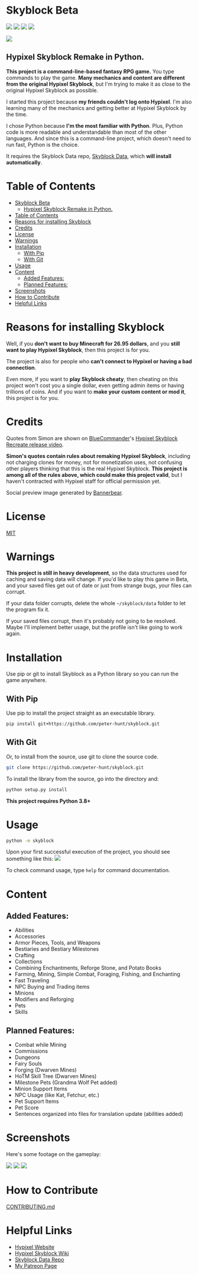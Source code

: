 # Skyblock Beta

![](https://img.shields.io/github/repo-size/peter-hunt/skyblock)
![](https://img.shields.io/github/license/peter-hunt/skyblock)
![](https://img.shields.io/github/issues/peter-hunt/skyblock)
![](https://img.shields.io/github/stars/peter-hunt/skyblock)

![](screenshots/social-preview.jpeg)

## Hypixel Skyblock Remake in Python.

**This project is a command-line-based fantasy RPG game.** You type commands to play the game. **Many mechanics and content are different from the original Hypixel Skyblock**, but I'm trying to make it as close to the original Hypixel Skyblock as possible.

I started this project because **my friends couldn't log onto Hypixel**. I'm also learning many of the mechanics and getting better at Hypixel Skyblock by the time.

I chose Python because **I'm the most familiar with Python**. Plus, Python code is more readable and understandable than most of the other languages. And since this is a command-line project, which doesn't need to run fast, Python is the choice.

It requires the Skyblock Data repo, [Skyblock Data](https://github.com/peter-hunt/skyblock-data), which **will install automatically**.

# Table of Contents

- [Skyblock Beta](#skyblock-beta)
  - [Hypixel Skyblock Remake in Python.](#hypixel-skyblock-remake-in-python)
- [Table of Contents](#table-of-contents)
- [Reasons for installing Skyblock](#reasons-for-installing-skyblock)
- [Credits](#credits)
- [License](#license)
- [Warnings](#warnings)
- [Installation](#installation)
  - [With Pip](#with-pip)
  - [With Git](#with-git)
- [Usage](#usage)
- [Content](#content)
  - [Added Features:](#added-features)
  - [Planned Features:](#planned-features)
- [Screenshots](#screenshots)
- [How to Contribute](#how-to-contribute)
- [Helpful Links](#helpful-links)

# Reasons for installing Skyblock

Well, if you **don't want to buy Minecraft for 26.95 dollars**, and you **still want to play Hypixel Skyblock**, then this project is for you.

The project is also for people who **can't connect to Hypixel or having a bad connection**.

Even more, if you want to **play Skyblock cheaty**, then cheating on this project won't cost you a single dollar, even getting admin items or having trillions of coins. And if you want to **make your custom content or mod it**, this project is for you.

# Credits

Quotes from Simon are shown on [BlueCommander](https://www.youtube.com/c/BlueCommander)'s [Hypixel Skyblock Recreate release video](https://youtu.be/GvsjASwuZv4?t=80).

**Simon's quotes contain rules about remaking Hypixel Skyblock**, including not charging clones for money, not for monetization uses, not confusing other players thinking that this is the real Hypixel Skyblock. **This project is among all of the rules above, which could make this project valid**, but I haven't contracted with Hypixel staff for official permission yet.

Social preview image generated by [Bannerbear](https://bannerbear.com).

# License

[MIT](LICENSE.txt)

# Warnings

**This project is still in heavy development**, so the data structures used for caching and saving data will change. If you'd like to play this game in Beta, and your saved files get out of date or just from strange bugs, your files can corrupt.

If your data folder corrupts, delete the whole `~/skyblock/data` folder to let the program fix it.

If your saved files corrupt, then it's probably not going to be resolved. Maybe I'll implement better usage, but the profile isn't like going to work again.

# Installation

Use pip or git to install Skyblock as a Python library so you can run the game anywhere.

## With Pip

Use pip to install the project straight as an executable library.

```bash
pip install git+https://github.com/peter-hunt/skyblock.git
```

## With Git

Or, to install from the source, use git to clone the source code.

```bash
git clone https://github.com/peter-hunt/skyblock.git
```

To install the library from the source, go into the directory and:

```bash
python setup.py install
```

**This project requires Python 3.8+**

# Usage

```bash
python -m skyblock
```

Upon your first successful execution of the project, you should see something like this:
![](screenshots/first-launch.png)

To check command usage, type `help` for command documentation.

# Content

## Added Features:

* Abilities
* Accessories
* Armor Pieces, Tools, and Weapons
* Bestiaries and Bestiary Milestones
* Crafting
* Collections
* Combining Enchantments, Reforge Stone, and Potato Books
* Farming, Mining, Simple Combat, Foraging, Fishing, and Enchanting
* Fast Traveling
* NPC Buying and Trading items
* Minions
* Modifiers and Reforging
* Pets
* Skills

## Planned Features:

* Combat while Mining
* Commissions
* Dungeons
* Fairy Souls
* Forging (Dwarven Mines)
* HoTM Skill Tree (Dwarven Mines)
* Milestone Pets (Grandma Wolf Pet added)
* Minion Support Items
* NPC Usage (like Kat, Fetchur, etc.)
* Pet Support Items
* Pet Score
* Sentences organized into files for translation update (abilities added)

# Screenshots

Here's some footage on the gameplay:

![](screenshots/usage-1.png)
![](screenshots/usage-2.png)
![](screenshots/usage-3.png)

# How to Contribute

[CONTRIBUTING.md](CONTRIBUTING.md)

# Helpful Links

* [Hypixel Website](https://hypixel.net)
* [Hypixel Skyblock Wiki](https://hypixel-skyblock.fandom.com/wiki/Hypixel_SkyBlock_Wiki)
* [Skyblock Data Repo](https://github.com/peter-hunt/skyblock-data)
* [My Patreon Page](https://www.patreon.com/peter_hunt)
